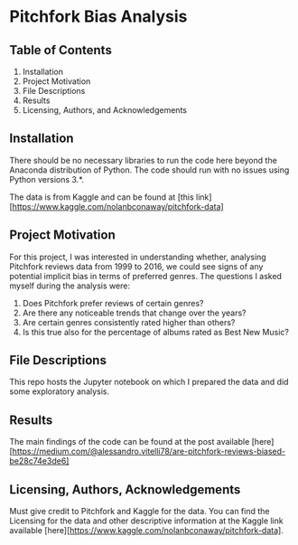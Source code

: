 # Pitchfork Bias Analysis
## Table of Contents
1. Installation
2. Project Motivation
3. File Descriptions
4. Results
5. Licensing, Authors, and Acknowledgements

## Installation
There should be no necessary libraries to run the code here beyond the Anaconda distribution of Python. The code should run with no issues using Python versions 3.*.

The data is from Kaggle and can be found at [this link] [https://www.kaggle.com/nolanbconaway/pitchfork-data]

## Project Motivation
For this project, I was interested in understanding whether, analysing Pitchfork reviews data from 1999 to 2016, we could see signs of any potential implicit bias in terms of preferred genres. 
The questions I asked myself during the analysis were:
1. Does Pitchfork prefer reviews of certain genres?
2. Are there any noticeable trends that change over the years?
3. Are certain genres consistently rated higher than others?
4. Is this true also for the percentage of albums rated as Best New Music?

## File Descriptions
This repo hosts the Jupyter notebook on which I prepared the data and did some exploratory analysis. 

## Results
The main findings of the code can be found at the post available [here] [https://medium.com/@alessandro.vitelli78/are-pitchfork-reviews-biased-be28c74e3de6]

## Licensing, Authors, Acknowledgements
Must give credit to Pitchfork and Kaggle for the data. You can find the Licensing for the data and other descriptive information at the Kaggle link available [here][https://www.kaggle.com/nolanbconaway/pitchfork-data]. 
